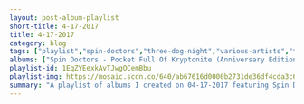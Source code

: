 ```yaml
---
layout: post-album-playlist
short-title: 4-17-2017
title: 4-17-2017
category: blog
tags: ["playlist","spin-doctors","three-dog-night","various-artists","the-byrds","various-artists","ac/dc","mastodon","various-artists"]
albums: ["Spin Doctors - Pocket Full Of Kryptonite (Anniversary Edition)","Three Dog Night - One","Various Artists - Never Twice","The Byrds - The Notorious Byrd Brothers","Various Artists - Swing Era Plus No. 3 - Cd016","AC/DC - Let There Be Rock","Mastodon - Emperor of Sand","Various Artists - DAMN."]
playlist-id: 1EqZYEexkAvTJwgOCemBbu
playlist-img: https://mosaic.scdn.co/640/ab67616d0000b2731de36df4cda3c6a5fefdf798ab67616d0000b2733031db0d7e0e45cd40b0e07cab67616d0000b2733f54486350a5c681ba9ec382ab67616d0000b27390126a3a12ad644fa6d3221c
summary: "A playlist of albums I created on 04-17-2017 featuring Spin Doctors, Three Dog Night, Various Artists, The Byrds, Various Artists, AC/DC, Mastodon, and Various Artists."
---
```

